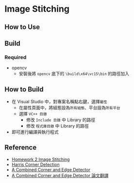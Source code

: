 # Image Stitching

## How to Use

## Build

### Required

* opencv
  * 安裝後將 `opencv` 底下的 `\build\x64\vc15\bin` 的路徑加入

## How to Build

* 在 Visual Studio 中，對專案名稱點右鍵，選擇`屬性`
  * 在屬性頁面中，將組態設為`所有組態`、平台設為`所有平台`
  * 選擇 `VC++ 目錄`
    * 修改 `Include 目錄` 中 Library 的路徑
    * 修改 `程式庫目錄` 中 Library 的路徑
* 即可進行編譯與執行程式

## Reference

* [Homework 2 Image Stitching](https://www.csie.ntu.edu.tw/~b97074/vfx_html/hw2.html)
* [Harris Corner Detection](https://blog.csdn.net/u014485485/article/details/79056666)
* [A Combined Corner and Edge Detector](https://www.ece.lsu.edu/gunturk/EE7700/A_Combined_Corner_and_Edge_Detector.pdf)
* [A Combined Corner and Edge Detector 論文翻譯](https://blog.csdn.net/baidu_37336262/article/details/110123728)
